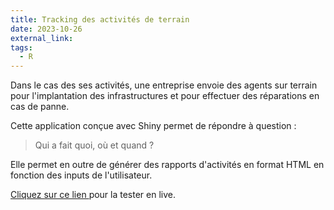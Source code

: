 ```yaml
---
title: Tracking des activités de terrain
date: 2023-10-26
external_link: 
tags:
  - R
---
```


Dans le cas des ses activités, une entreprise envoie des agents sur terrain pour l'implantation des infrastructures et pour effectuer des réparations en cas de panne.

Cette application conçue avec Shiny permet de répondre à question : 

> Qui a fait quoi, où et quand ?

Elle permet en outre de générer des rapports d'activités en format HTML en fonction des inputs de l'utilisateur.

[Cliquez sur ce lien ]() pour la tester en live.

<!--more-->
